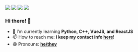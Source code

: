 ![](https://nocache.advaith.workers.dev/?url=https://img.shields.io/endpoint?url=https://dev.discordprofiles.me/api/badge/status/255515821541949440)
![](https://nocache.advaith.workers.dev/?url=https://img.shields.io/endpoint?url=https://dev.discordprofiles.me/api/badge/vscode/255515821541949440)
![](https://nocache.advaith.workers.dev/?url=https://img.shields.io/endpoint?url=https://dev.discordprofiles.me/api/badge/spotify/255515821541949440) 
![](https://nocache.advaith.workers.dev/?url=https://visitor-badge.glitch.me/badge?page_id=toastythetoaster.toastythetoaster)

### Hi there! 👋

- 🌱 I’m currently learning **Python, C++, VueJS, and ReactJS**
- 📫 How to reach me: **i keep my contact info [here](https://isota.ch/contact)!**
- 😄 Pronouns: **[he/they](https://en.pronouns.page/@toastorbtoasted)**
